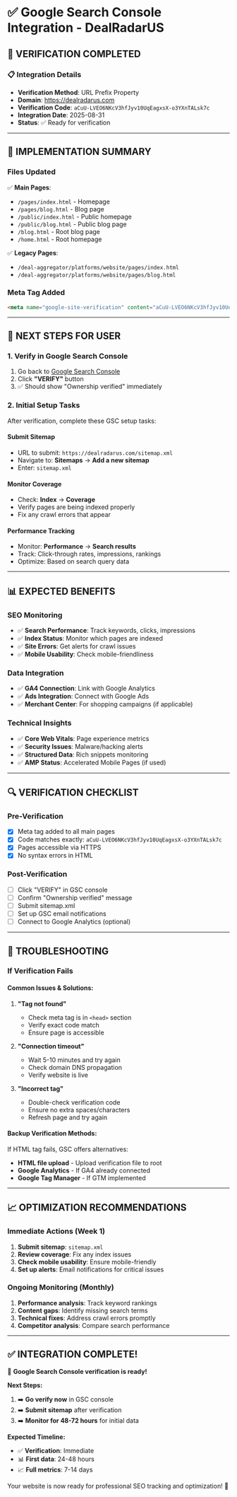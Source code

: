 # ✅ Google Search Console Integration - DealRadarUS

## 🎯 **VERIFICATION COMPLETED**

### **📋 Integration Details**
- **Verification Method**: URL Prefix Property
- **Domain**: https://dealradarus.com
- **Verification Code**: `aCuU-LVEO6NKcV3hfJyv10UqEagxsX-o3YXnTALsk7c`
- **Integration Date**: 2025-08-31
- **Status**: ✅ Ready for verification

---

## 🔧 **IMPLEMENTATION SUMMARY**

### **Files Updated**
✅ **Main Pages**:
- `/pages/index.html` - Homepage
- `/pages/blog.html` - Blog page
- `/public/index.html` - Public homepage
- `/public/blog.html` - Public blog page
- `/blog.html` - Root blog page
- `/home.html` - Root homepage

✅ **Legacy Pages**:
- `/deal-aggregator/platforms/website/pages/index.html`
- `/deal-aggregator/platforms/website/pages/blog.html`

### **Meta Tag Added**
```html
<meta name="google-site-verification" content="aCuU-LVEO6NKcV3hfJyv10UqEagxsX-o3YXnTALsk7c">
```

---

## 🚀 **NEXT STEPS FOR USER**

### **1. Verify in Google Search Console**
1. Go back to [Google Search Console](https://search.google.com/search-console)
2. Click **"VERIFY"** button
3. ✅ Should show "Ownership verified" immediately

### **2. Initial Setup Tasks**
After verification, complete these GSC setup tasks:

#### **Submit Sitemap**
- URL to submit: `https://dealradarus.com/sitemap.xml`
- Navigate to: **Sitemaps** → **Add a new sitemap**
- Enter: `sitemap.xml`

#### **Monitor Coverage**
- Check: **Index** → **Coverage**  
- Verify pages are being indexed properly
- Fix any crawl errors that appear

#### **Performance Tracking**
- Monitor: **Performance** → **Search results**
- Track: Click-through rates, impressions, rankings
- Optimize: Based on search query data

---

## 📊 **EXPECTED BENEFITS**

### **SEO Monitoring**
- ✅ **Search Performance**: Track keywords, clicks, impressions
- ✅ **Index Status**: Monitor which pages are indexed  
- ✅ **Site Errors**: Get alerts for crawl issues
- ✅ **Mobile Usability**: Check mobile-friendliness

### **Data Integration**  
- ✅ **GA4 Connection**: Link with Google Analytics
- ✅ **Ads Integration**: Connect with Google Ads
- ✅ **Merchant Center**: For shopping campaigns (if applicable)

### **Technical Insights**
- ✅ **Core Web Vitals**: Page experience metrics
- ✅ **Security Issues**: Malware/hacking alerts  
- ✅ **Structured Data**: Rich snippets monitoring
- ✅ **AMP Status**: Accelerated Mobile Pages (if used)

---

## 🔍 **VERIFICATION CHECKLIST**

### **Pre-Verification**
- [x] Meta tag added to all main pages
- [x] Code matches exactly: `aCuU-LVEO6NKcV3hfJyv10UqEagxsX-o3YXnTALsk7c`
- [x] Pages accessible via HTTPS
- [x] No syntax errors in HTML

### **Post-Verification**
- [ ] Click "VERIFY" in GSC console
- [ ] Confirm "Ownership verified" message
- [ ] Submit sitemap.xml
- [ ] Set up GSC email notifications
- [ ] Connect to Google Analytics (optional)

---

## 🎯 **TROUBLESHOOTING**

### **If Verification Fails**

#### **Common Issues & Solutions**:

1. **"Tag not found"**
   - Check meta tag is in `<head>` section
   - Verify exact code match
   - Ensure page is accessible

2. **"Connection timeout"**  
   - Wait 5-10 minutes and try again
   - Check domain DNS propagation
   - Verify website is live

3. **"Incorrect tag"**
   - Double-check verification code
   - Ensure no extra spaces/characters
   - Refresh page and try again

#### **Backup Verification Methods**:
If HTML tag fails, GSC offers alternatives:
- **HTML file upload** - Upload verification file to root
- **Google Analytics** - If GA4 already connected
- **Google Tag Manager** - If GTM implemented

---

## 📈 **OPTIMIZATION RECOMMENDATIONS**

### **Immediate Actions** (Week 1)
1. **Submit sitemap**: `sitemap.xml`
2. **Review coverage**: Fix any index issues  
3. **Check mobile usability**: Ensure mobile-friendly
4. **Set up alerts**: Email notifications for critical issues

### **Ongoing Monitoring** (Monthly)
1. **Performance analysis**: Track keyword rankings
2. **Content gaps**: Identify missing search terms
3. **Technical fixes**: Address crawl errors promptly
4. **Competitor analysis**: Compare search performance

---

## ✅ **INTEGRATION COMPLETE!**

🎉 **Google Search Console verification is ready!**

**Next Steps:**
1. ➡️ **Go verify now** in GSC console
2. ➡️ **Submit sitemap** after verification  
3. ➡️ **Monitor for 48-72 hours** for initial data

**Expected Timeline:**
- ✅ **Verification**: Immediate  
- 📊 **First data**: 24-48 hours
- 📈 **Full metrics**: 7-14 days

Your website is now ready for professional SEO tracking and optimization! 🚀